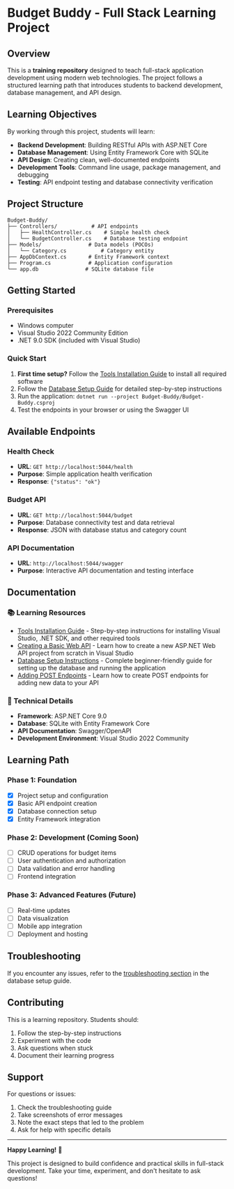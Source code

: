 # Budget Buddy - Full Stack Learning Project

## Overview

This is a **training repository** designed to teach full-stack application development using modern web technologies. The project follows a structured learning path that introduces students to backend development, database management, and API design.

## Learning Objectives

By working through this project, students will learn:

- **Backend Development**: Building RESTful APIs with ASP.NET Core
- **Database Management**: Using Entity Framework Core with SQLite
- **API Design**: Creating clean, well-documented endpoints
- **Development Tools**: Command line usage, package management, and debugging
- **Testing**: API endpoint testing and database connectivity verification

## Project Structure

```
Budget-Buddy/
├── Controllers/           # API endpoints
│   ├── HealthController.cs    # Simple health check
│   └── BudgetController.cs    # Database testing endpoint
├── Models/               # Data models (POCOs)
│   └── Category.cs           # Category entity
├── AppDbContext.cs       # Entity Framework context
├── Program.cs            # Application configuration
└── app.db               # SQLite database file
```

## Getting Started

### Prerequisites
- Windows computer
- Visual Studio 2022 Community Edition
- .NET 9.0 SDK (included with Visual Studio)

### Quick Start
1. **First time setup?** Follow the [Tools Installation Guide](docs/install-tools.md) to install all required software
2. Follow the [Database Setup Guide](docs/setup-db-connections.md) for detailed step-by-step instructions
3. Run the application: `dotnet run --project Budget-Buddy/Budget-Buddy.csproj`
4. Test the endpoints in your browser or using the Swagger UI

## Available Endpoints

### Health Check
- **URL**: `GET http://localhost:5044/health`
- **Purpose**: Simple application health verification
- **Response**: `{"status": "ok"}`

### Budget API
- **URL**: `GET http://localhost:5044/budget`
- **Purpose**: Database connectivity test and data retrieval
- **Response**: JSON with database status and category count

### API Documentation
- **URL**: `http://localhost:5044/swagger`
- **Purpose**: Interactive API documentation and testing interface

## Documentation

### 📚 Learning Resources
- [Tools Installation Guide](docs/install-tools.md) - Step-by-step instructions for installing Visual Studio, .NET SDK, and other required tools
- [Creating a Basic Web API](docs/create-web-api.md) - Learn how to create a new ASP.NET Web API project from scratch in Visual Studio
- [Database Setup Instructions](docs/setup-db-connections.md) - Complete beginner-friendly guide for setting up the database and running the application
- [Adding POST Endpoints](docs/add-post-endpoint.md) - Learn how to create POST endpoints for adding new data to your API

### 🔧 Technical Details
- **Framework**: ASP.NET Core 9.0
- **Database**: SQLite with Entity Framework Core
- **API Documentation**: Swagger/OpenAPI
- **Development Environment**: Visual Studio 2022 Community

## Learning Path

### Phase 1: Foundation
- [x] Project setup and configuration
- [x] Basic API endpoint creation
- [x] Database connection setup
- [x] Entity Framework integration

### Phase 2: Development (Coming Soon)
- [ ] CRUD operations for budget items
- [ ] User authentication and authorization
- [ ] Data validation and error handling
- [ ] Frontend integration

### Phase 3: Advanced Features (Future)
- [ ] Real-time updates
- [ ] Data visualization
- [ ] Mobile app integration
- [ ] Deployment and hosting

## Troubleshooting

If you encounter any issues, refer to the [troubleshooting section](docs/setup-db-connections.md#troubleshooting---common-problems-and-solutions) in the database setup guide.

## Contributing

This is a learning repository. Students should:
1. Follow the step-by-step instructions
2. Experiment with the code
3. Ask questions when stuck
4. Document their learning progress

## Support

For questions or issues:
1. Check the troubleshooting guide
2. Take screenshots of error messages
3. Note the exact steps that led to the problem
4. Ask for help with specific details

---

**Happy Learning!** 🚀

This project is designed to build confidence and practical skills in full-stack development. Take your time, experiment, and don't hesitate to ask questions!
